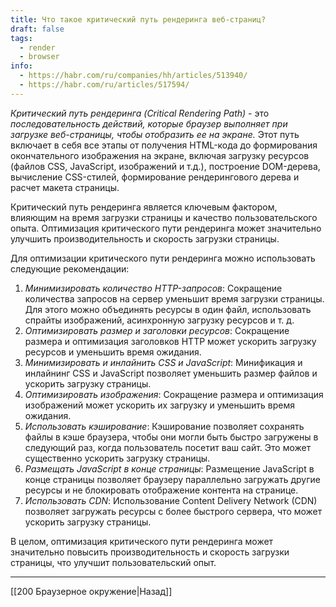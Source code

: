 ```yaml
---
title: Что такое критический путь рендеринга веб-страниц?
draft: false
tags:
  - render
  - browser
info:
  - https://habr.com/ru/companies/hh/articles/513940/
  - https://habr.com/ru/articles/517594/
---
```

_Критический путь рендеринга (Critical Rendering Path)_ - это _последовательность действий, которые браузер выполняет при загрузке веб-страницы, чтобы отобразить ее на экране._ Этот путь включает в себя все этапы от получения HTML-кода до формирования окончательного изображения на экране, включая загрузку ресурсов (файлов CSS, JavaScript, изображений и т.д.), построение DOM-дерева, вычисление CSS-стилей, формирование рендерингового дерева и расчет макета страницы.

Критический путь рендеринга является ключевым фактором, влияющим на время загрузки страницы и качество пользовательского опыта. Оптимизация критического пути рендеринга может значительно улучшить производительность и скорость загрузки страницы.

Для оптимизации критического пути рендеринга можно использовать следующие рекомендации:

1. _Минимизировать количество HTTP-запросов_: Сокращение количества запросов на сервер уменьшит время загрузки страницы. Для этого можно объединять ресурсы в один файл, использовать спрайты изображений, асинхронную загрузку ресурсов и т. д.
2. _Оптимизировать размер и заголовки ресурсов_: Сокращение размера и оптимизация заголовков HTTP может ускорить загрузку ресурсов и уменьшить время ожидания.
3. _Минимизировать и инлайнить CSS и JavaScript_: Минификация и инлайнинг CSS и JavaScript позволяет уменьшить размер файлов и ускорить загрузку страницы.
4. _Оптимизировать изображения_: Сокращение размера и оптимизация изображений может ускорить их загрузку и уменьшить время ожидания.
5. _Использовать кэширование_: Кэширование позволяет сохранять файлы в кэше браузера, чтобы они могли быть быстро загружены в следующий раз, когда пользователь посетит ваш сайт. Это может существенно ускорить загрузку страницы.
6. _Размещать JavaScript в конце страницы_: Размещение JavaScript в конце страницы позволяет браузеру параллельно загружать другие ресурсы и не блокировать отображение контента на странице.
7. _Использовать CDN_: Использование Content Delivery Network (CDN) позволяет загружать ресурсы с более быстрого сервера, что может ускорить загрузку страницы.

В целом, оптимизация критического пути рендеринга может значительно повысить производительность и скорость загрузки страницы, что улучшит пользовательский опыт.

---

[[200 Браузерное окружение|Назад]]